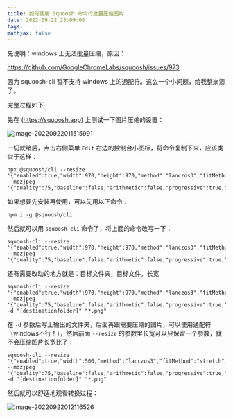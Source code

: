 ```yaml
---
title: 如何使用 Squoosh 命令行批量压缩图片
date: 2022-09-22 23:09:08
tags:
mathjax: false
---
```


先说明：windows 上无法批量压缩，原因：

https://github.com/GoogleChromeLabs/squoosh/issues/973

因为 squoosh-cli 暂不支持 windows 上的通配符。这么一个小问题，给我整崩溃了。

完整过程如下

先在 (https://squoosh.app) 上测试一下图片压缩的设置：

![image-20220922011515991](https://cdn.jsdelivr.net/gh/1099255210/blogimgrepo@main/img/image-20220922011515991.png)

一切就绪后，点击右侧菜单 `Edit` 右边的控制台小图标，将命令复制下来，应该类似于这样：

```shell
npx @squoosh/cli --resize '{"enabled":true,"width":970,"height":970,"method":"lanczos3","fitMethod":"stretch","premultiply":true,"linearRGB":true}' --mozjpeg '{"quality":75,"baseline":false,"arithmetic":false,"progressive":true,"optimize_coding":true,"smoothing":0,"color_space":3,"quant_table":3,"trellis_multipass":false,"trellis_opt_zero":false,"trellis_opt_table":false,"trellis_loops":1,"auto_subsample":true,"chroma_subsample":2,"separate_chroma_quality":false,"chroma_quality":75}'
```

如果想要先安装再使用，可以先用以下命令：

```shell
npm i -g @squoosh/cli
```

然后就可以用 `squoosh-cli` 命令了，将上面的命令改写一下：

```shell
squoosh-cli --resize '{"enabled":true,"width":970,"height":970,"method":"lanczos3","fitMethod":"stretch","premultiply":true,"linearRGB":true}' --mozjpeg '{"quality":75,"baseline":false,"arithmetic":false,"progressive":true,"optimize_coding":true,"smoothing":0,"color_space":3,"quant_table":3,"trellis_multipass":false,"trellis_opt_zero":false,"trellis_opt_table":false,"trellis_loops":1,"auto_subsample":true,"chroma_subsample":2,"separate_chroma_quality":false,"chroma_quality":75}'
```

还有需要改动的地方就是：目标文件夹，目标文件，长宽

```shell
squoosh-cli --resize '{"enabled":true,"width":970,"height":970,"method":"lanczos3","fitMethod":"stretch","premultiply":true,"linearRGB":true}' --mozjpeg '{"quality":75,"baseline":false,"arithmetic":false,"progressive":true,"optimize_coding":true,"smoothing":0,"color_space":3,"quant_table":3,"trellis_multipass":false,"trellis_opt_zero":false,"trellis_opt_table":false,"trellis_loops":1,"auto_subsample":true,"chroma_subsample":2,"separate_chroma_quality":false,"chroma_quality":75}' -d "[destinationfolder]" "*.png"
```

在 `-d` 参数后写上输出的文件夹，后面再跟需要压缩的图片，可以使用通配符（windows不行！），然后前面 `--resize` 的参数里长宽可以只保留一个参数，就不会压缩图片长宽比了：

```shell
squoosh-cli --resize '{"enabled":true,"width":500,"method":"lanczos3","fitMethod":"stretch","premultiply":true,"linearRGB":true}' --mozjpeg '{"quality":75,"baseline":false,"arithmetic":false,"progressive":true,"optimize_coding":true,"smoothing":0,"color_space":3,"quant_table":3,"trellis_multipass":false,"trellis_opt_zero":false,"trellis_opt_table":false,"trellis_loops":1,"auto_subsample":true,"chroma_subsample":2,"separate_chroma_quality":false,"chroma_quality":75}' -d "[destinationfolder]" "*.png"
```

然后就可以舒适地观看转换过程：

![image-20220922012116526](https://cdn.jsdelivr.net/gh/1099255210/blogimgrepo@main/img/image-20220922012116526.png)